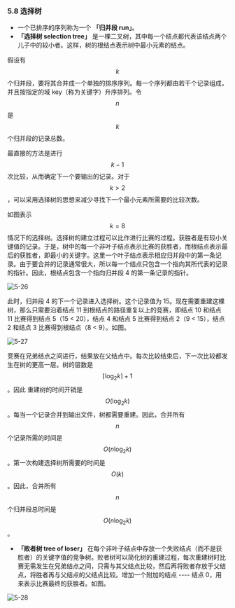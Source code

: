 ### 5.8 选择树

- 一个已排序的序列称为一个 **「归并段 run」**。
- **「选择树 selection tree」** 是一棵二叉树，其中每一个结点都代表该结点两个儿子中的较小者。这样，树的根结点表示树中最小元素的结点。

假设有 $$k$$ 个归并段，要将其合并成一个单独的排序序列。每一个序列都由若干个记录组成，并且按指定的域 key（称为关键字）升序排列。令 $$n$$ 是 $$k$$ 个归并段的记录总数。

最直接的方法是进行 $$k-1$$ 次比较，从而确定下一个要输出的记录。对于 $$k>2$$，可以采用选择树的思想来减少寻找下一个最小元素所需要的比较次数。

如图表示 $$k=8$$ 情况下的选择树。选择树的建立过程可以比作进行比赛的过程。获胜者是有较小关键值的记录。于是，树中的每一个非叶子结点表示比赛的获胜者，而根结点表示最后的获胜者，即最小的关键字。这里一个叶子结点表示相应归并段中的第一条记录。由于要合并的记录通常很大，所以每一个结点只包含一个指向其所代表的记录的指针。因此，根结点包含一个指向归并段 4 的第一条记录的指针。

![5-26](res/5-26.svg)

此时，归并段 4 的下一个记录进入选择树。这个记录值为 15。现在需要重建这棵树，那么只需要沿着结点 11 到根结点的路径重复以上的竞赛，即结点 10 和结点 11 比赛得到结点 5（15 < 20），结点 4 和结点 5 比赛得到结点 2（9 < 15），结点 2 和结点 3 比赛得到根结点（8 < 9）。如图。

![5-27](res/5-27.svg)

竞赛在兄弟结点之间进行，结果放在父结点中。每次比较结束后，下一次比较都发生在树的更高一层。树的层数是 $$\lceil \log_2k \rceil + 1$$。因此 重建树的时间开销是 $$O(\log_2k)$$。每当一个记录合并到输出文件，树都需要重建。因此，合并所有 $$n$$ 个记录所需的时间是 $$O(n\log_2k)$$。第一次构建选择树所需要的时间是 $$O(k)$$。因此，合并所有 $$n$$ 个归并段总时间是 $$O(n\log_2k)$$。

- **「败者树 tree of loser」** 在每个非叶子结点中存放一个失败结点（而不是获胜者）的关键字值的竞争树。败者树可以简化树的重建过程，每次重建树时比赛无需发生在兄弟结点之间，只需与其父结点比较，然后再将败者存放于父结点，将胜者再与父结点的父结点比较。增加一个附加的结点 ---- 结点 0，用来表示比赛最终的获胜者。如图。

![5-28](res/5-28.svg)
